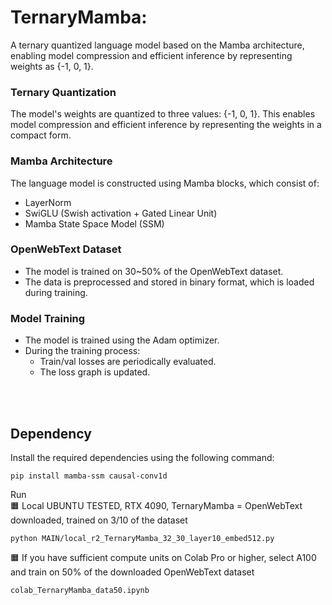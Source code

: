 # TernaryMamba: 
A ternary quantized language model based on the Mamba architecture, enabling model compression and efficient inference by representing weights as {-1, 0, 1}.


### Ternary Quantization
The model's weights are quantized to three values: {-1, 0, 1}. This enables model compression and efficient inference by representing the weights in a compact form.

### Mamba Architecture
The language model is constructed using Mamba blocks, which consist of:
- LayerNorm
- SwiGLU (Swish activation + Gated Linear Unit)
- Mamba State Space Model (SSM)

### OpenWebText Dataset
- The model is trained on 30~50% of the OpenWebText dataset.
- The data is preprocessed and stored in binary format, which is loaded during training.

### Model Training
- The model is trained using the Adam optimizer.
- During the training process:
  - Train/val losses are periodically evaluated.
  - The loss graph is updated.

<br><br>



## Dependency
Install the required dependencies using the following command:


```pip install mamba-ssm causal-conv1d```

Run
<br>
🟧 Local UBUNTU TESTED, RTX 4090, TernaryMamba = OpenWebText downloaded, trained on 3/10 of the dataset

```python MAIN/local_r2_TernaryMamba_32_30_layer10_embed512.py```

🟧 If you have sufficient compute units on Colab Pro or higher, select A100 and train on 50% of the downloaded OpenWebText dataset


```colab_TernaryMamba_data50.ipynb```














